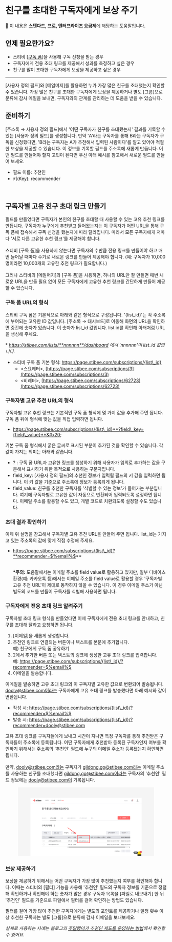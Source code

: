 # 친구를 초대한 구독자에게 보상 주기

💬 이 내용은 **스탠다드, 프로, 엔터프라이즈 요금제**에 해당하는 도움말입니다.

## 언제 필요한가요?

* 스티비 \[[구독 폼](../list/gather-subscribers/form.md)]을 사용해 구독 신청을 받는 경우
* 구독자에게 전용 초대 링크를 제공해서 성과를 측정하고 싶은 경우
* 친구를 많이 초대한 구독자에게 보상을 제공하고 싶은 경우

***

\[사용자 정의 필드]와 \[메일머지]를 활용하면 누가 가장 많은 친구를 초대했는지 확인할 수 있습니다. 가장 많은 친구를 초대한 구독자에게 보상을 제공하거나 별도 \[그룹]으로 분류해 감사 메일을 보내면, 구독자와의 관계를 관리하는 데 도움을 받을 수 있습니다.



## 준비하기 <a href="#h_c58b87726b" id="h_c58b87726b"></a>

\[주소록 → 사용자 정의 필드]에서 '어떤 구독자가 친구를 초대했는지' 결과를 기록할 수 있는 \[사용자 정의 필드]를 생성합니다. 만약 'A'라는 구독자를 통해 B라는 구독자가 구독을 신청했다면, 'B라는 구독자는 A가 추천해서 입력된 사람이다'를 알고 있어야 적절한 보상을 제공할 수 있습니다. 이 정보를 기록할 필드를 주소록에 새롭게 만듭니다. 어떤 필드를 만들어야 할지 고민이 된다면 우선 아래 예시를 참고해서 새로운 필드를 만들어 보세요.&#x20;

* 필드 이름: 추천인
* 키(Key): recommender&#x20;

<figure><img src="https://downloads.intercomcdn.com/i/o/525589764/f3b1579f88f069fefcf5069e/%EC%82%AC%EC%9A%A9%EC%9E%90%EC%A0%95%EC%9D%98%ED%95%84%EB%93%9C%ED%8C%8C%EB%9D%BC%EB%AF%B8%ED%84%B0_1.gif" alt=""><figcaption></figcaption></figure>

## 구독자별 고유 친구 초대 링크 만들기 <a href="#h_01hhdt9npt2073j2x0na6zfh8x" id="h_01hhdt9npt2073j2x0na6zfh8x"></a>

필드를 만들었다면 구독자가 본인의 친구를 초대할 때 사용할 수 있는 고유 추천 링크를 만듭니다. 구독자가 누구에게 추천받고 들어왔는지는 이 구독자가 어떤 URL을 통해 구독 폼에 접속해서 구독 신청을 했는지에 따라 달라집니다. 따라서 모든 구독자에게 저마다 '서로 다른 고유한 추천 링크'를 제공해야 합니다.\
\
스티비 \[구독 폼]을 사용하지 않는다면 구독자의 수만큼 전용 링크를 만들어야 하고 매번 늘어날 때마다 수기로 새로운 링크를 만들어 제공해야 합니다. (예: 구독자가 10,000명이라면 10,000개의 고유한 추천 링크가 필요합니다.)\
\
그러나 스티비의 \[메일머지]와 \[구독 폼]을 사용하면, 하나의 URL만 잘 만들면 매번 새로운 URL을 만들 필요 없이 모든 구독자에게 고유한 추천 링크를 간단하게 만들어 제공할 수 있습니다.



### 구독 폼 URL의 형식 <a href="#h_01heh92jswr9aeft9bcf65wjc5" id="h_01heh92jswr9aeft9bcf65wjc5"></a>

스티비 구독 폼은 기본적으로 아래와 같은 형식으로 구성됩니다. '{list\_id}'는 각 주소록에 부여되는 고유한 ID 값입니다. \[주소록 → 대시보드]로 이동해 화면의 URL을 확인하면 중간에 숫자가 있습니다. 이 숫자가 list\_id 값입니다. list id를 확인해 아래처럼 URL을 생성해 주세요.&#x20;

\* _https://stibee.com/lists/**nnnnnn**/dashboard 에서 'nnnnnn'이 list\_id 값입니다._

* 스티비 구독 폼 기본 형식: https://page.stibee.com/subscriptions/{list\_id}
  * <스요레터>, [https://page.stibee.com/subscriptions/3](https://page.stibee.com/subscriptions/3)
  * <비레터>, [https://page.stibee.com/subscriptions/62723](https://page.stibee.com/subscriptions/62723)



### 구독자별 고유 추천 URL의 형식 <a href="#h_01heh92jsws1e19r2xjw2xts9s" id="h_01heh92jsws1e19r2xjw2xts9s"></a>

구독자별 고유 추천 링크는 기본적인 구독 폼 형식에 몇 가지 값을 추가해 주면 됩니다. 구독 폼 뒤에 형식에 맞는 값을 직접 입력하면 됩니다.&#x20;

* https://page.stibee.com/subscriptions/{list\_id}**?field\_key={field\_value}**&#x20;

기본 구독 폼 형식에서 굵은 글씨로 표시된 부분이 추가된 것을 확인할 수 있습니다. 각 값이 가지는 의미는 아래와 같습니다.

* ? : 구독 폼 URL과 고유한 링크를 생성하기 위해 사용자가 임의로 추가하는 값을 구분해서 표시하기 위한 목적으로 사용하는 구분자입니다.&#x20;
* field\_key: \[사용자 정의 필드]의 추천인 정보가 입력될 필드의 키 값을 입력하면 됩니다. 이 키 값을 기준으로 주소록에 정보가 등록되게 됩니다.
* field\_value: 친구를 추천한 구독자를 '식별할 수 있는 정보'가 들어가는 부분입니다. 여기에 구독자별로 고유한 값이 자동으로 변환되어 입력되도록 설정하면 됩니다. 이메일 주소를 활용할 수도 있고, 개별 코드로 치환되도록 설정할 수도 있습니다.

### 초대 결과 확인하기 <a href="#h_01hfdxk57w2s3refh0z4mqs7yv" id="h_01hfdxk57w2s3refh0z4mqs7yv"></a>

이제 위 설명을 참고해서 구독자별 고유 추천 URL을 만들어 주면 됩니다. list\_id는 가지고 있는 주소록의 값에 맞게 직접 수정해 주세요.

*   https://page.stibee.com/subscriptions/{list\_id}?**recommender=$%email%$**

    \
    **\*주의:** 도움말에서는 이메일 주소를 field value로 활용하고 있지만, 일부 디바이스 환경(예: 카카오톡 등)에서는 이메일 주소를 field value로 활용할 경우 '구독자별 고유 추천 URL'이 제대로 동작하지 않을 수 있습니다. 이 경우 이메일 주소가 아닌 별도의 코드를 만들어 구독자를 식별해 사용하면 됩니다.



### 구독자에게 전용 초대 링크 알려주기 <a href="#h_01hf3tq1ax93dhsa5t6nwnrdmf" id="h_01hf3tq1ax93dhsa5t6nwnrdmf"></a>

구독자별 초대 링크 형식을 만들었다면 이제 구독자에게 전용 초대 링크를 안내하고, 친구를 초대해 달라고 요청하면 됩니다.

1. \[이메일]을 새롭게 생성합니다.
2. 추천인 링크로 연결되는 버튼이나 텍스트를 본문에 추가합니다.\
   예) 친구에게 구독 폼 공유하기
3. 2에서 추가한 버튼 또는 텍스트의 링크에 생성한 고유 초대 링크를 입력합니다.\
   예: https://page.stibee.com/subscriptions/{list\_id}/?recommender=$%email%$
4. 이메일을 발송합니다.

이메일을 발송하면 고유 초대 링크의 $%email%$이 구독자별 고유한 값으로 변환되어 발송됩니다. dooly@stibee.com이라는 구독자에게 고유 초대 링크를 발송했다면 아래 예시와 같이 변환됩니다.

* 작성 시: https://page.stibee.com/subscriptions/{list\_id}/?recommender=$%email%$
* 발송 시: https://page.stibee.com/subscriptions/{list\_id}/?recommender=dooly@stibee.com

고유 초대 링크를 구독자들에게 보내고 시간이 지나면 특정 구독자를 통해 추천받은 구독자들이 주소록에 등록됩니다. 어떤 구독자에게 추천받아 등록된 구독자인지 여부를 확인하기 위해서는 주소록의 '추천인' 필드에 누구의 이메일 주소가 등록됐는지 확인하면 됩니다.\
\
만약, dooly@stibee.com라는 구독자가 gildong.go@stibee.com라는 이메일 주소를 사용하는 친구를 초대했다면 gildong.go@stibee.com이라는 구독자의 '추천인' 필드 정보에는 dooly@stibee.com이 기록됩니다.

<figure><img src="../.gitbook/assets/image (114).png" alt=""><figcaption></figcaption></figure>



### 보상 제공하기 <a href="#h_01hhdw8czczvb1v5hkxykf562k" id="h_01hhdw8czczvb1v5hkxykf562k"></a>

보상을 제공하기 위해서는 어떤 구독자가 가장 많이 추천했는지 여부를 확인해야 합니다. 이때는 스티비의 \[필터] 기능을 사용해 '추천인' 필드의 구독자 정보를 기준으로 정렬해 확인하거나 확인해야 하는 숫자가 많은 경우 구독자 목록을 \[파일로 내보내기] 한 뒤 '추천인' 필드를 기준으로 파일에서 필터를 걸어 확인하는 방법도 있습니다.

필터를 걸어 가장 많이 추천한 구독자에게는 별도의 포인트를 제공하거나 일정 횟수 이상 추천한 구독자는 별도 \[그룹]으로 분류해 감사 이메일을 보내보세요.

_실제로 사용하는 사례는 블로그의_ [_주말랭이가 추천인 제도를 운영하는 방법_](https://blog.stibee.com/ec-a3-bc-eb-a7-90-eb-9e-ad-ec-9d-b4-ea-b0-80-ec-b6-94-ec-b2-9c-ec-9d-b8-ec-a0-9c-eb-8f-84-eb-a5-bc-ec-9a-b4-ec-98-81-ed-95-98-eb-8a-94-eb-b0-a9-eb-b2-95/)_에서 확인할 수 있어요._
